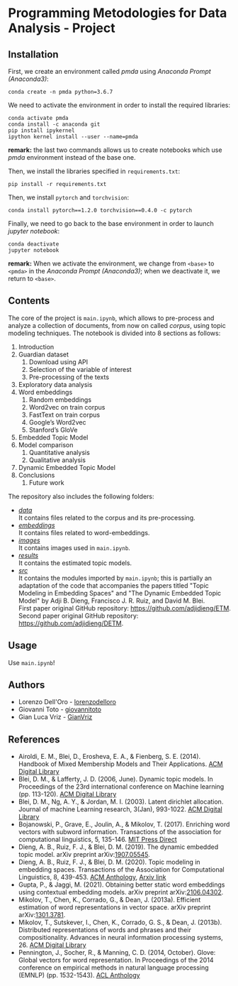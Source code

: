 # Programming Metodologies for Data Analysis - Project

## Installation
First, we create an environment called *pmda* using *Anaconda Prompt (Anaconda3)*:
```
conda create -n pmda python=3.6.7
```
We need to activate the environment in order to install the required libraries:
```
conda activate pmda
conda install -c anaconda git
pip install ipykernel
ipython kernel install --user --name=pmda
```
**remark:** the last two commands allows us to create notebooks which use *pmda* environment instead of the base one.

Then, we install the libraries specified in `requirements.txt`:
```
pip install -r requirements.txt
```
Then, we install `pytorch` and `torchvision`:
```
conda install pytorch==1.2.0 torchvision==0.4.0 -c pytorch
```
Finally, we need to go back to the base environment in order to launch *jupyter notebook*:
```
conda deactivate
jupyter notebook
```
**remark:** When we activate the environment, we change from `<base>` to `<pmda>` in the *Anaconda Prompt (Anaconda3)*; when we deactivate it, we return to `<base>`.

## Contents
The core of the project is `main.ipynb`, which allows to pre-process and analyze a collection of documents, from now on called *corpus*, using topic modeling techniques. The notebook is divided into 8 sections as follows:

1. Introduction
2. Guardian dataset
	1. Download using API
	2. Selection of the variable of interest
	3. Pre-processing of the texts
3. Exploratory data analysis
4. Word embeddings
	1. Random embeddings
	2. Word2vec on train corpus
	3. FastText on train corpus
	4. Google’s Word2vec
	5. Stanford’s GloVe
5. Embedded Topic Model
6. Model comparison
	1. Quantitative analysis
	2. Qualitative analysis
7. Dynamic Embedded Topic Model
8. Conclusions
	1. Future work

The repository also includes the following folders:
* *[data](https://github.com/giovannitoto/pmda/tree/master/data)* \
  It contains files related to the corpus and its pre-processing.
* *[embeddings](https://github.com/giovannitoto/pmda/tree/master/embeddings)* \
  It contains files related to word-embeddings.
* *[images](https://github.com/giovannitoto/pmda/tree/master/images)* \
  It contains images used in `main.ipynb`.
* *[results](https://github.com/giovannitoto/pmda/tree/master/results)* \
  It contains the estimated topic models.
* *[src](https://github.com/giovannitoto/pmda/tree/master/src)* \
  It contains the modules imported by `main.ipynb`; this is partially an adaptation of the code that accompanies the papers titled "Topic Modeling in Embedding Spaces" and "The Dynamic Embedded Topic Model" by Adji B. Dieng, Francisco J. R. Ruiz, and David M. Blei. \
  First paper original GitHub repository: https://github.com/adjidieng/ETM. \
	Second paper original GitHub repository: https://github.com/adjidieng/DETM.

## Usage
Use `main.ipynb`!

## Authors

* Lorenzo Dell'Oro - [lorenzodelloro](https://github.com/lorenzodelloro)
* Giovanni Toto - [giovannitoto](https://github.com/giovannitoto)
* Gian Luca Vriz - [GianVriz](https://github.com/GianVriz)

## References
* Airoldi, E. M., Blei, D., Erosheva, E. A., & Fienberg, S. E. (2014). Handbook of Mixed Membership Models and Their Applications. [ACM Digital Library](https://dl.acm.org/doi/book/10.5555/2765552)
* Blei, D. M., & Lafferty, J. D. (2006, June). Dynamic topic models. In Proceedings of the 23rd international conference on Machine learning (pp. 113-120). [ACM Digital Library](https://dl.acm.org/doi/10.1145/1143844.1143859)
* Blei, D. M., Ng, A. Y., & Jordan, M. I. (2003). Latent dirichlet allocation. Journal of machine Learning research, 3(Jan), 993-1022. [ACM Digital Library](https://dl.acm.org/doi/10.5555/944919.944937)
* Bojanowski, P., Grave, E., Joulin, A., & Mikolov, T. (2017). Enriching word vectors with subword information. Transactions of the association for computational linguistics, 5, 135-146. [MIT Press Direct](https://direct.mit.edu/tacl/article/doi/10.1162/tacl_a_00051/43387/Enriching-Word-Vectors-with-Subword-Information)
* Dieng, A. B., Ruiz, F. J., & Blei, D. M. (2019). The dynamic embedded topic model. arXiv preprint arXiv:[1907.05545](https://arxiv.org/abs/1907.05545).
* Dieng, A. B., Ruiz, F. J., & Blei, D. M. (2020). Topic modeling in embedding spaces. Transactions of the Association for Computational Linguistics, 8, 439-453. [ACM Anthology](https://aclanthology.org/2020.tacl-1.29/),  [Arxiv link](https://arxiv.org/abs/1907.04907)
* Gupta, P., & Jaggi, M. (2021). Obtaining better static word embeddings using contextual embedding models. arXiv preprint arXiv:[2106.04302](https://arxiv.org/abs/2106.04302).
* Mikolov, T., Chen, K., Corrado, G., & Dean, J. (2013a). Efficient estimation of word representations in vector space. arXiv preprint arXiv:[1301.3781](https://arxiv.org/abs/1301.3781).
* Mikolov, T., Sutskever, I., Chen, K., Corrado, G. S., & Dean, J. (2013b). Distributed representations of words and phrases and their compositionality. Advances in neural information processing systems, 26. [ACM Digital Library](https://dl.acm.org/doi/abs/10.5555/2999792.2999959)
* Pennington, J., Socher, R., & Manning, C. D. (2014, October). Glove: Global vectors for word representation. In Proceedings of the 2014 conference on empirical methods in natural language processing (EMNLP) (pp. 1532-1543). [ACL Anthology](https://aclanthology.org/D14-1162/)
